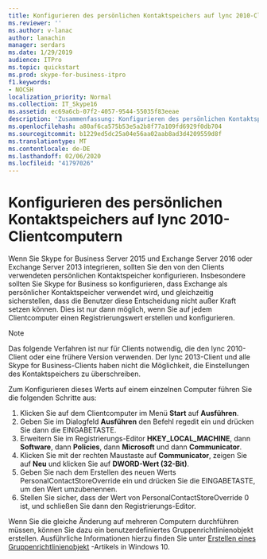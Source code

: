 ```yaml
---
title: Konfigurieren des persönlichen Kontaktspeichers auf lync 2010-Clientcomputern
ms.reviewer: ''
ms.author: v-lanac
author: lanachin
manager: serdars
ms.date: 1/29/2019
audience: ITPro
ms.topic: quickstart
ms.prod: skype-for-business-itpro
f1.keywords:
- NOCSH
localization_priority: Normal
ms.collection: IT_Skype16
ms.assetid: ec69a6cb-07f2-4057-9544-55035f83eeae
description: 'Zusammenfassung: Konfigurieren des persönlichen Kontaktspeichers, der von Legacyclients verwendet wird.'
ms.openlocfilehash: a80af6ca575b53e5a2b8f77a109fd6929f0db704
ms.sourcegitcommit: b1229ed5dc25a04e56aa02aab8ad3d4209559d8f
ms.translationtype: MT
ms.contentlocale: de-DE
ms.lasthandoff: 02/06/2020
ms.locfileid: "41797026"
---
```

# <a name="configure-the-personal-contacts-store-on-lync-2010-client-computers"></a>Konfigurieren des persönlichen Kontaktspeichers auf lync 2010-Clientcomputern
  
Wenn Sie Skype for Business Server 2015 und Exchange Server 2016 oder Exchange Server 2013 integrieren, sollten Sie den von den Clients verwendeten persönlichen Kontaktspeicher konfigurieren. Insbesondere sollten Sie Skype for Business so konfigurieren, dass Exchange als persönlicher Kontaktspeicher verwendet wird, und gleichzeitig sicherstellen, dass die Benutzer diese Entscheidung nicht außer Kraft setzen können. Dies ist nur dann möglich, wenn Sie auf jedem Clientcomputer einen Registrierungswert erstellen und konfigurieren.
  
> [!NOTE]
> Das folgende Verfahren ist nur für Clients notwendig, die den lync 2010-Client oder eine frühere Version verwenden. Der lync 2013-Client und alle Skype for Business-Clients haben nicht die Möglichkeit, die Einstellungen des Kontaktspeichers zu überschreiben.
  
Zum Konfigurieren dieses Werts auf einem einzelnen Computer führen Sie die folgenden Schritte aus:
  
1. Klicken Sie auf dem Clientcomputer im Menü **Start** auf **Ausführen**.
2. Geben Sie im Dialogfeld **Ausführen** den Befehl regedit ein und drücken Sie dann die EINGABETASTE.
3. Erweitern Sie im Registrierungs-Editor **HKEY_LOCAL_MACHINE**, dann **Software**, dann **Policies**, dann **Microsoft** und dann **Communicator**.
4. Klicken Sie mit der rechten Maustaste auf **Communicator**, zeigen Sie auf **Neu** und klicken Sie auf **DWORD-Wert (32-Bit)**.
5. Geben Sie nach dem Erstellen des neuen Werts PersonalContactStoreOverride ein und drücken Sie die EINGABETASTE, um den Wert umzubenennen.
6. Stellen Sie sicher, dass der Wert von PersonalContactStoreOverride 0 ist, und schließen Sie dann den Registrierungs-Editor.

Wenn Sie die gleiche Änderung auf mehreren Computern durchführen müssen, können Sie dazu ein benutzerdefiniertes Gruppenrichtlinienobjekt erstellen. Ausführliche Informationen hierzu finden Sie unter [Erstellen eines Gruppenrichtlinienobjekt](https://docs.microsoft.com/windows/security/threat-protection/windows-firewall/create-a-group-policy-object) -Artikels in Windows 10.
  
